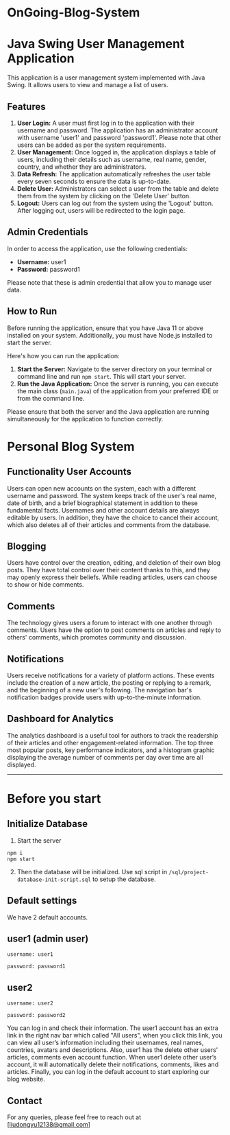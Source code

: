 # OnGoing-Blog-System

# Java Swing User Management Application

This application is a user management system implemented with Java Swing. It allows users to view and manage a list of users.

## Features

1. **User Login:** A user must first log in to the application with their username and password. The application has an administrator account with username 'user1' and password 'password1'. Please note that other users can be added as per the system requirements.
2. **User Management:** Once logged in, the application displays a table of users, including their details such as username, real name, gender, country, and whether they are administrators.
3. **Data Refresh:** The application automatically refreshes the user table every seven seconds to ensure the data is up-to-date.
4. **Delete User:** Administrators can select a user from the table and delete them from the system by clicking on the 'Delete User' button.
5. **Logout:** Users can log out from the system using the 'Logout' button. After logging out, users will be redirected to the login page.

## Admin Credentials

In order to access the application, use the following credentials:

- **Username:** user1
- **Password:** password1

Please note that these is admin credential that allow you to manage user data.

## How to Run

Before running the application, ensure that you have Java 11 or above installed on your system. Additionally, you must have Node.js installed to start the server.

Here's how you can run the application:

1. **Start the Server:** Navigate to the server directory on your terminal or command line and run `npm start`. This will start your server.
2. **Run the Java Application:** Once the server is running, you can execute the main class (`main.java`) of the application from your preferred IDE or from the command line.

Please ensure that both the server and the Java application are running simultaneously for the application to function correctly.

# Personal Blog System

## Functionality User Accounts

Users can open new accounts on the system, each with a different username and password. The system keeps track of the user's real name, date of birth, and a brief biographical statement in addition to these fundamental facts. Usernames and other account details are always editable by users. In addition, they have the choice to cancel their account, which also deletes all of their articles and comments from the database.

## Blogging

Users have control over the creation, editing, and deletion of their own blog posts. They have total control over their content thanks to this, and they may openly express their beliefs. While reading articles, users can choose to show or hide comments.

## Comments

The technology gives users a forum to interact with one another through comments. Users have the option to post comments on articles and reply to others' comments, which promotes community and discussion.

## Notifications 

Users receive notifications for a variety of platform actions. These events include the creation of a new article, the posting or replying to a remark, and the beginning of a new user's following. The navigation bar's notification badges provide users with up-to-the-minute information.

## Dashboard for Analytics

The analytics dashboard is a useful tool for authors to track the readership of their articles and other engagement-related information. The top three most popular posts, key performance indicators, and a histogram graphic displaying the average number of comments per day over time are all displayed.


---

# Before you start

## Initialize Database

1. Start the server

```
npm i
npm start
```

2. Then the database will be initialized. Use sql script in ```/sql/project-database-init-script.sql``` to setup the database.

## Default settings 

We have 2 default accounts.

## user1 (admin user)

```
username: user1

password: password1
```

## user2

```
username: user2

password: password2
```

You can log in and check their information. The user1 account has an extra link in the right nav bar which called "All users", when you click this link, you can view all user’s information including their usernames, real names, countries, avatars and descriptions. Also, user1 has the delete other users’ articles, comments even account function. When user1 delete other user’s account, it will automatically delete their notifications, comments, likes and articles. Finally, you can log in the default account to start exploring our blog website.



## Contact

For any queries, please feel free to reach out at [liudongyu12138@gmail.com]
